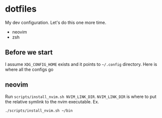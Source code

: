 # dotfiles

My dev configuration. Let's do this one more time.
- neovim
- zsh

## Before we start
I assume `XDG_CONFIG_HOME` exists and it points to `~/.config` directory. Here is where all the configs go

## neovim
Run `scripts/install_nvim.sh NVIM_LINK_DIR`. `NVIM_LINK_DIR` is where to put the relative symlink to the nvim executable. 
Ex. 
```
./scripts/install_nvim.sh ~/bin
```



